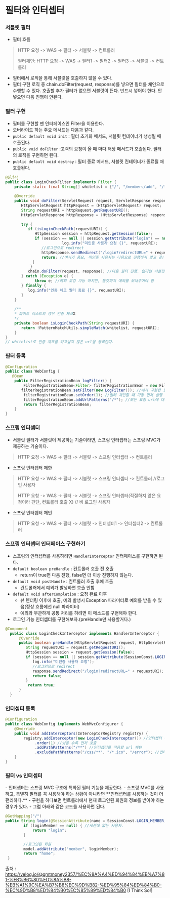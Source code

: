 <h1> 필터와 인터셉터 </h1>

<h3> 서블릿 필터 </h3>

- 필터 흐름

> HTTP 요청 -> WAS -> 필터 -> 서블릿 -> 컨트롤러
>
> 필터체인: HTTP 요청 -> WAS -> 필터1 -> 필터2 -> 필터3 -> 서블릿 -> 컨트롤러

- 필터에서 로직을 통해 서블릿을 호출하지 않을 수 있다.
- 필터 구현 로직 중 chain.doFilter(request, response)를 넣으면 필터를 체인으로 수행할 수 있다. 호출할 추가 필터가 없으면 서블릿이 뜬다. 반드시 넣어야 한다. 안넣으면 다음 진행이 안된다.

<h3> 필터 구현 </h3>

- 필터를 구현할 땐 인터페이스인 Filter을 이용한다.
- 오버라이드 하는 주요 메서드는 다음과 같다.
- `public default void init` : 필터 초기화 메서드, 서블릿 컨테이너가 생성될 때 호출된다.
- `public void doFilter` :고객의 요청이 올 때 마다 해당 메서드가 호출된다. 필터의 로직을 구현하면 된다.
- `public default void destroy` : 필터 종료 메서드, 서블릿 컨테이너가 종료될 때 호출된다.

``` java
@Slf4j
public class LoginCheckFilter implements Filter {
    private static final String[] whitelist = {"/", "/members/add", "/login", "/logout","/css/*"};
    
    @Override
    public void doFilter(ServletRequest request, ServletResponse response, FilterChain chain) throws IOException, ServletException {
       HttpServletRequest httpRequest = (HttpServletRequest) request;
       String requestURI = httpRequest.getRequestURI();
       HttpServletResponse httpResponse = (HttpServletResponse) response;
        
       try {
          if (isLoginCheckPath(requestURI)) {
             HttpSession session = httpRequest.getSession(false);
             if (session == null || session.getAttribute("login") == null) {
                         log.info("미인증 사용자 요청 {}", requestURI);
                //로그인으로 redirect
                httpResponse.sendRedirect("/login?redirectURL=" + requestURI);
                return; //여기가 중요, 미인증 사용자는 다음으로 진행하지 않고 끝!
            }
           }
          chain.doFilter(request, response); //다음 필터 진행. 없다면 서블릿 띄우기
       } catch (Exception e) {
             throw e; //예외 로깅 가능 하지만, 톰캣까지 예외를 보내주어야 함
       } finally {
          log.info("인증 체크 필터 종료 {}", requestURI);
       }
    }
    
    /**
    * 화이트 리스트의 경우 인증 체크X
    */
    private boolean isLoginCheckPath(String requestURI) {
       return !PatternMatchUtils.simpleMatch(whitelist, requestURI);
    }
}
// whitelist로 인증 체크를 하고싶지 않은 url을 등록한다.
```

<h3> 필터 등록 </h3>

```java
@Configuration
public class WebConfig {
   @Bean
    public FilterRegistrationBean logFilter() {
        FilterRegistrationBean<Filter> filterRegistrationBean = new FilterRegistrationBean<>();
       filterRegistrationBean.setFilter(new LogFilter()); //내가 구현한 필터 넣기
        filterRegistrationBean.setOrder(1); //필터 체인할 때 가장 먼저 실행
        filterRegistrationBean.addUrlPatterns("/*"); //모든 요청 url에 대해 실행
        return filterRegistrationBean;
    }
}
```


<h3> 스프링 인터셉터 </h3>

- 서블릿 필터가 서블릿이 제공하는 기술이라면, 스프링 인터셉터는 스프링 MVC가 제공하는 기술이다.

> HTTP 요청 -> WAS -> 필터 -> 서블릿 -> 스프링 인터셉터 -> 컨트롤러

- 스프링 인터셉터 제한
> HTTP 요청 -> WAS -> 필터 -> 서블릿 -> 스프링 인터셉터 -> 컨트롤러 //로그인 사용자
> 
> HTTP 요청 -> WAS -> 필터 -> 서블릿 -> 스프링 인터셉터(적절하지 않은 요청이라 판단, 컨트롤러 호출 X) // 비 로그인 사용자

- 스프링 인터셉터 체인

> HTTP 요청 -> WAS -> 필터 -> 서블릿 -> 인터셉터1 -> 인터셉터2 -> 컨트롤러

<h3> 스프링 인터셉터 인터페이스 구현하기 </h3>

- 스프링의 인터셉터를 사용하려면 `HandlerInterceptor` 인터페이스를 구현하면 된다.
- `default boolean preHandle` : 컨트롤러 호출 전 호출
  - return이 true면 다음 진행, false면 더 이상 진행하지 않는다.
- `default void postHandle` : 컨트롤러 호출 후에 호출
  - 컨트롤러에서 예외가 발생하면 호출 안함
- `default void afterCompletion` : 요청 완료 이후
  - 뷰 렌더링 이후에 호출, 예외 발생시 Exception 파라미터로 예외를 받을 수 있음(정상 흐름에선 null 파라미터)
  - 예외와 무관하게 공통 처리를 하려면 이 메소드를 구현해야 한다.
- 로그인 기능 인터셉터를 구현해보자.(preHandle만 사용할거다.)

```java
@Component
  public class LoginCheckInterceptor implements HandlerInterceptor {
      @Override
      public boolean preHandle(HttpServletRequest request, HttpServletResponse response, Object handler) throws Exception {
         String requestURI = request.getRequestURI();
         HttpSession session = request.getSession(false);
         if (session == null || session.getAttribute(SessionConst.LOGIN_MEMBER) == null) {
            log.info("미인증 사용자 요청");
            //로그인으로 redirect
            response.sendRedirect("/login?redirectURL=" + requestURI);
            return false;
         }
          return true;
      }
  }
```

<h3> 인터셉터 등록 </h3>

``` java
@Configuration
public class WebConfig implements WebMvcConfigurer {
    @Override
    public void addInterceptors(InterceptorRegistry registry) {
        registry.addInterceptor(new LoginCheckInterceptor()) //인터셉터 등록. 여기서 LoginCheckInterceptor()은 내가 구현한 클래스 이름이다.
             .order(1) //낮을 수록 먼저 호출
             .addPathPatterns("/**") //인터셉터를 적용할 url 패턴
             .excludePathPatterns("/css/**", "/*.ico", "/error"); //인터셉터에서 제외할 패턴 지정
    }
}
```

<h3> 필터 vs 인터셉터 </h3>
- 인터셉터는 스프링 MVC 구조에 특화된 필터 기능을 제공한다.
- 스프링 MVC를 사용하고, 특별히 필터를 꼭 사용해야 하는 상황이 아니라면 **인터셉터를 사용하는 것이 더 편리하다.**
- 구현을 하다보면 컨트롤러에서 현재 로그인된 회원의 정보를 받아야 하는 경우가 있다.
- 그럼 아래와 같은 코드를 사용하면 된다.

```java
@GetMapping("/")
public String login(@SessionAttribute(name = SessionConst.LOGIN_MEMBER, required = false) Member loginMember, Model model) {
        if (loginMember == null) { //세션에 없는 사용자.
            return "login";
        }

        //로그인된 회원
        model.addAttribute("member", loginMember);
        return "home";
 }
```

출처 : https://velog.io/@gmtmoney2357/%EC%8A%A4%ED%94%84%EB%A7%81-%EB%B6%80%ED%8A%B8-%EB%A1%9C%EA%B7%B8%EC%9D%B82-%ED%95%84%ED%84%B0-%EC%9D%B8%ED%84%B0%EC%85%89%ED%84%B0 [I Think So!]
